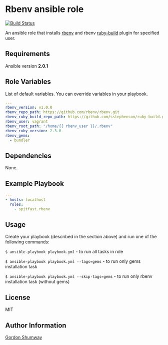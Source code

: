 Rbenv ansible role
=========
[![Build Status](https://travis-ci.org/spitfast/ansible-role-rbenv.svg?branch=master)](https://travis-ci.org/spitfast/ansible-role-rbenv)

An ansible role that installs [rbenv](https://github.com/rbenv/rbenv) and rbenv [ruby-build](https://github.com/rbenv/ruby-build) plugin for specified user.

Requirements
------------

Ansible version **2.0.1**

Role Variables
--------------
List of default variables. You can override variables in your playbook.
```yaml
---
rbenv_version: v1.0.0
rbenv_repo_path: https://github.com/rbenv/rbenv.git
rbenv_ruby_build_repo_path: https://github.com/sstephenson/ruby-build.git
rbenv_user: vagrant
rbenv_root_path: "/home/{{ rbenv_user }}/.rbenv"
rbenv_ruby_version: 2.3.0
rbenv_gems:
  - bundler
```

Dependencies
------------

None.

Example Playbook
----------------
```yaml
---
- hosts: localhost
  roles:
	- spitfast.rbenv
```

Usage
----
Create your playbook (described in the section above) and run one of the following commands:

`$ ansible-playbook playbook.yml` - to run all tasks in role

`$ ansible-playbook playbook.yml --tags=gems` - to run only gems installation task

`$ ansible-playbook playbook.yml --skip-tags=gems` - to run only rbenv installation task (without gems)

License
-------

MIT

Author Information
------------------

[Gordon Shumway](https://github.com/spitfast/)

